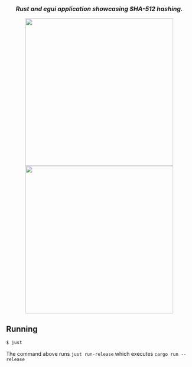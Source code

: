 <div align="center">
  
### *Rust and egui application showcasing SHA-512 hashing.*

<img width="400" src="https://github.com/user-attachments/assets/8b6db85a-d128-449a-9bac-673ccec15e5e">
<img width="400" src="https://github.com/user-attachments/assets/fe051912-7764-4498-be70-4aec5d6af3e4">

</div>

## Running

```bash
$ just
```
The command above runs `just run-release` which executes `cargo run --release`
